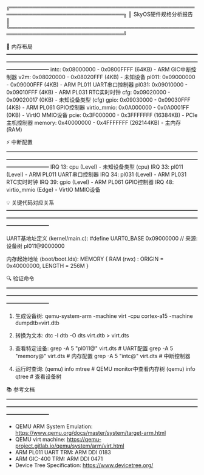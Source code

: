 ╔════════════════════════════════════════════════════════════════════════════════╗
║                           SkyOS硬件规格分析报告                                ║
╚════════════════════════════════════════════════════════════════════════════════╝

📍 内存布局
━━━━━━━━━━━━━━━━━━━━━━━━━━━━━━━━━━━━━━━━━━━━━━━━━━━━━━━━━━━━━━━━━━━━━━━━━━━━━━━━
intc: 0x08000000 - 0x0800FFFF (64KB) - ARM GIC中断控制器
v2m: 0x08020000 - 0x08020FFF (4KB) - 未知设备
pl011: 0x09000000 - 0x09000FFF (4KB) - ARM PL011 UART串口控制器
pl031: 0x09010000 - 0x09010FFF (4KB) - ARM PL031 RTC实时时钟
cfg: 0x09020000 - 0x09020017 (0KB) - 未知设备类型 (cfg)
gpio: 0x09030000 - 0x09030FFF (4KB) - ARM PL061 GPIO控制器
virtio_mmio: 0x0A000000 - 0x0A0001FF (0KB) - VirtIO MMIO设备
pcie: 0x3F000000 - 0x3FFFFFFF (16384KB) - PCIe主机控制器
memory: 0x40000000 - 0x4FFFFFFF (262144KB) - 主内存 (RAM)

⚡ 中断配置
━━━━━━━━━━━━━━━━━━━━━━━━━━━━━━━━━━━━━━━━━━━━━━━━━━━━━━━━━━━━━━━━━━━━━━━━━━━━━━━━
IRQ 13: cpu (Level) - 未知设备类型 (cpu)
IRQ 33: pl011 (Level) - ARM PL011 UART串口控制器
IRQ 34: pl031 (Level) - ARM PL031 RTC实时时钟
IRQ 39: gpio (Level) - ARM PL061 GPIO控制器
IRQ 48: virtio_mmio (Edge) - VirtIO MMIO设备

💡 关键代码对应关系
━━━━━━━━━━━━━━━━━━━━━━━━━━━━━━━━━━━━━━━━━━━━━━━━━━━━━━━━━━━━━━━━━━━━━━━━━━━━━━━━

UART基地址定义 (kernel/main.c):
    #define UART0_BASE      0x09000000    // 来源: 设备树 pl011@9000000
    
内存起始地址 (boot/boot.lds):
    MEMORY { RAM (rwx) : ORIGIN = 0x40000000, LENGTH = 256M }
    
🔍 验证命令
━━━━━━━━━━━━━━━━━━━━━━━━━━━━━━━━━━━━━━━━━━━━━━━━━━━━━━━━━━━━━━━━━━━━━━━━━━━━━━━━
1. 生成设备树:
   qemu-system-arm -machine virt -cpu cortex-a15 -machine dumpdtb=virt.dtb
   
2. 转换为文本:
   dtc -I dtb -O dts virt.dtb > virt.dts
   
3. 查看特定设备:
   grep -A 5 "pl011@" virt.dts      # UART配置
   grep -A 5 "memory@" virt.dts     # 内存配置
   grep -A 5 "intc@" virt.dts       # 中断控制器
   
4. 运行时查询:
   (qemu) info mtree               # QEMU monitor中查看内存树
   (qemu) info qtree               # 查看设备树

📚 参考文档
━━━━━━━━━━━━━━━━━━━━━━━━━━━━━━━━━━━━━━━━━━━━━━━━━━━━━━━━━━━━━━━━━━━━━━━━━━━━━━━━
- QEMU ARM System Emulation: https://www.qemu.org/docs/master/system/target-arm.html
- QEMU virt machine: https://qemu-project.gitlab.io/qemu/system/arm/virt.html
- ARM PL011 UART TRM: ARM DDI 0183
- ARM GIC-400 TRM: ARM DDI 0471
- Device Tree Specification: https://www.devicetree.org/